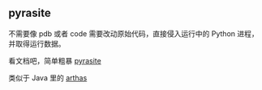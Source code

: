 ## pyrasite

不需要像 pdb 或者 code 需要改动原始代码，直接侵入运行中的 Python 进程，并取得运行数据。

看文档吧，简单粗暴 [pyrasite](http://pyrasite.com/)

类似于 Java 里的 [arthas](https://github.com/alibaba/arthas)
